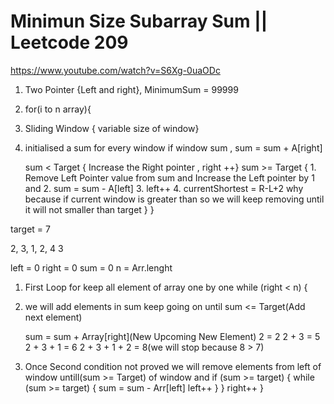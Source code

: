 # Minimun Size Subarray Sum || Leetcode 209
https://www.youtube.com/watch?v=S6Xg-0uaODc

1. Two Pointer {Left and right}, MinimumSum = 99999 
2. for(i to n array){
3. Sliding Window { variable size of window}
4. initialised a sum for every window if window sum , 
    sum = sum + A[right]

    sum < Target { Increase the Right pointer , right ++} 
    sum >= Target { 
                    1. Remove Left Pointer value from sum  and Increase the Left pointer by 1 and 
                    2. sum = sum - A[left]
                    3. left++
                    4. currentShortest = R-L+2 why because if current window is greater than so we will keep removing until it will not smaller than target
                } 
}
        
target = 7

2, 3, 1, 2, 4 3

left = 0
right = 0
sum = 0
n = Arr.lenght


1. First Loop for keep all element of array one by one
while (right < n) {
2. we will add elements in sum keep going on until sum <= Target(Add next element)

   sum = sum + Array[right](New Upcoming New Element)
   2 = 2
   2 + 3             =  5
   2 + 3 + 1        =  6
   2 + 3 + 1 + 2    =  8(we will stop because 8 > 7)


3. Once Second condition not proved we will remove  elements 
from left of window untill(sum >= Target) of window and
   if (sum >= target) {
      while (sum >= target) {
         sum = sum - Arr[left]
         left++
      }
   }
   right++
}